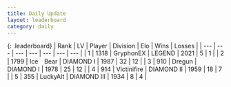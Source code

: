 ```yaml
---
title: Daily Update
layout: leaderboard
category: daily
---
```


{: .leaderboard}
| Rank | LV | Player | Division | Elo | Wins | Losses |
| --- | --- | --- | --- | --- | --- | --- |
| <span data-change="0">1</span> | 1318 | <span title="ID: 315148">GryphonEX</span> | LEGEND | <span data-change="-365">2021</span> | <span data-change="-409">5</span> | <span data-change="-132">1</span> |
| <span data-change="7">2</span> | 1799 | <span title="ID: 417840">Ice　Bear</span> | DIAMOND I | <span data-change="-192">1987</span> | <span data-change="-66">32</span> | <span data-change="-33">12</span> |
| <span data-change="1">3</span> | 910 | <span title="ID: 337810">Dregun</span> | DIAMOND I | <span data-change="-268">1978</span> | <span data-change="-200">25</span> | <span data-change="-68">12</span> |
| <span data-change="8">4</span> | 914 | <span title="ID: 112242">Victinifire</span> | DIAMOND II | <span data-change="-211">1959</span> | <span data-change="-150">18</span> | <span data-change="-73">7</span> |
| <span data-change="-2">5</span> | 355 | <span title="ID: 512212">LuckyAlt</span> | DIAMOND III | <span data-change="-336">1934</span> | <span data-change="-105">8</span> | <span data-change="-45">4</span> |